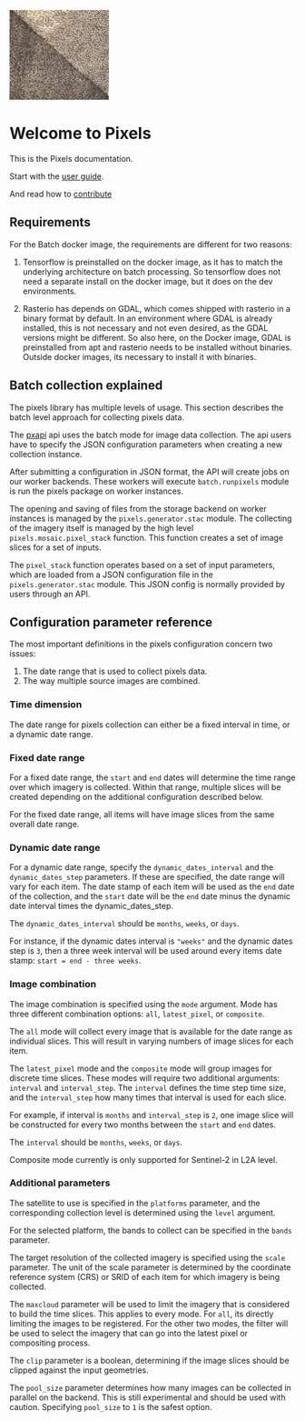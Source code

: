 ![pixels logo](static/pixels_logo.png)

Welcome to Pixels
=================
This is the Pixels documentation.

Start with the [user guide](guide.md).

And read how to [contribute](contributing.md)


## Requirements
For the Batch docker image, the requirements are different for two reasons:

  1. Tensorflow is preinstalled on the docker image, as it has to match the
     underlying architecture on batch processing. So tensorflow does not need
     a separate install on the docker image, but it does on the dev environments.

  2. Rasterio has depends on GDAL, which comes shipped with rasterio in a binary
     format by default. In an environment where GDAL is already installed, this
     is not necessary and not even desired, as the GDAL versions might be
     different. So also here, on the Docker image, GDAL is preinstalled from apt
     and rasterio needs to be installed without binaries. Outside docker images,
     its necessary to install it with binaries.

## Batch collection explained
The pixels library has multiple levels of usage. This section describes the
batch level approach for collecting pixels data.

The [pxapi](https://github.com/tesselo/pxapi) api uses the batch mode for image
data collection. The api users have to specify the JSON configuration
parameters when creating a new collection instance.

After submitting a configuration in JSON format, the API will create jobs on
our worker backends. These workers will execute `batch.runpixels` module is run
the pixels package on worker instances.

The opening and saving of files from the storage backend on worker instances is
managed by the `pixels.generator.stac` module. The collecting of the imagery itself is
managed by the high level `pixels.mosaic.pixel_stack` function. This function
creates a set of image slices for a set of inputs.

The `pixel_stack` function operates based on a set of input parameters, which
are loaded from a JSON configuration file in the `pixels.generator.stac` module. This JSON
config is normally provided by users through an API.

## Configuration parameter reference
The most important definitions in the pixels configuration concern two issues:

  1. The date range that is used to collect pixels data.
  2. The way multiple source images are combined.

### Time dimension
The date range for pixels collection can either be a fixed interval in time, or
a dynamic date range.

### Fixed date range
For a fixed date range, the `start` and `end` dates will determine the time
range over which imagery is collected. Within that range, multiple slices will
be created depending on the additional configuration described below.

For the fixed date range, all items will have image slices from the same overall
date range.

### Dynamic date range
For a dynamic date range, specify the `dynamic_dates_interval` and the
`dynamic_dates_step` parameters. If these are specified, the date range will
vary for each item. The date stamp of each item will be used as the `end` date
of the collection, and the `start` date will be the `end` date minus the
dynamic date interval times the dynamic_dates_step.

The `dynamic_dates_interval` should be `months`, `weeks`, or `days`.

For instance, if the dynamic dates interval is `"weeks"` and the dynamic dates
step is `3`, then a three week interval will be used around every items date
stamp: `start = end - three weeks`.

### Image combination
The image combination is specified using the `mode` argument. Mode has three
different combination options: `all`, `latest_pixel`, or `composite`.

The `all` mode will collect every image that is available for the date range
as individual slices. This will result in varying numbers of image slices for
each item.

The `latest_pixel` mode and the `composite` mode will group images for discrete
time slices. These modes will require two additional arguments: `interval` and
`interval_step`. The `interval` defines the time step time size, and the
`interval_step` how many times that interval is used for each slice.

For example, if interval is `months` and `interval_step` is `2`, one image slice
will be constructed for every two months between the `start` and `end` dates.

The `interval` should be `months`, `weeks`, or `days`.

Composite mode currently is only supported for Sentinel-2 in L2A level.

### Additional parameters
The satellite to use is specified in the `platforms` parameter, and the
corresponding collection level is determined using the `level` argument.

For the selected platform, the bands to collect can be specified in the `bands`
parameter.

The target resolution of the collected imagery is specified using the `scale`
parameter. The unit of the scale parameter is determined by the coordinate
reference system (CRS) or SRID of each item for which imagery is being
collected.

The `maxcloud` parameter will be used to limit the imagery that is considered to
build the time slices. This applies to every mode. For `all`, its directly
limiting the images to be registered. For the other two modes, the filter will
be used to select the imagery that can go into the latest pixel or compositing
process.

The `clip` parameter is a boolean, determining if the image slices should be
clipped against the input geometries.

The `pool_size` parameter determines how many images can be collected in
parallel on the backend. This is still experimental and should be used with
caution. Specifying `pool_size` to `1` is the safest option.

